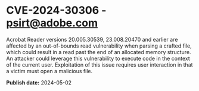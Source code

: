 # CVE-2024-30306 - psirt@adobe.com

Acrobat Reader versions 20.005.30539, 23.008.20470 and earlier are affected by an out-of-bounds read vulnerability when parsing a crafted file, which could result in a read past the end of an allocated memory structure. An attacker could leverage this vulnerability to execute code in the context of the current user. Exploitation of this issue requires user interaction in that a victim must open a malicious file.

**Publish date:** 2024-05-02
